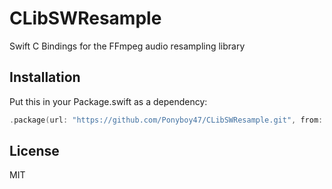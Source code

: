# CLibSWResample

Swift C Bindings for the FFmpeg audio resampling library

## Installation

Put this in your Package.swift as a dependency:
```swift
.package(url: "https://github.com/Ponyboy47/CLibSWResample.git", from: "0.1.0")
```     
    
## License
MIT
